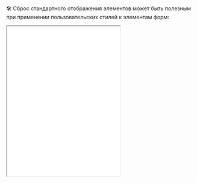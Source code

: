 🛠 Сброс стандартного отображения элементов может быть полезным при применении пользовательских стилей к элементам форм:

<iframe title="Разные элементы формы" src="../demos/form-elements/" height="400" sandbox></iframe>
